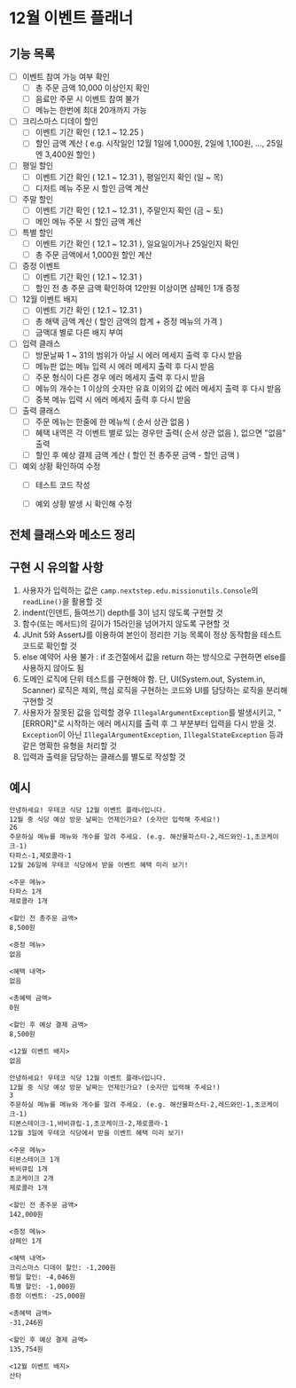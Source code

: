 # 12월 이벤트 플래너
## 기능 목록
- [ ] 이벤트 참여 가능 여부 확인
    - [ ] 총 주문 금액 10,000 이상인지 확인
    - [ ] 음료만 주문 시 이벤트 참여 불가
    - [ ] 메뉴는 한번에 최대 20개까지 가능
- [ ] 크리스마스 디데이 할인
    - [ ] 이벤트 기간 확인 ( 12.1 ~ 12.25 )
    - [ ] 할인 금액 계산 ( e.g. 시작일인 12월 1일에 1,000원, 2일에 1,100원, ..., 25일엔 3,400원 할인 )
- [ ] 평일 할인 
    - [ ] 이벤트 기간 확인 ( 12.1 ~ 12.31 ), 평일인지 확인 (일 ~ 목)
    - [ ] 디저트 메뉴 주문 시 할인 금액 계산
- [ ] 주말 할인
    - [ ] 이벤트 기간 확인 ( 12.1 ~ 12.31 ), 주말인지 확인 (금 ~ 토)
    - [ ] 메인 메뉴 주문 시 할인 금액 계산
- [ ] 특별 할인
    - [ ] 이벤트 기간 확인 ( 12.1 ~ 12.31 ), 일요일이거나 25일인지 확인
    - [ ] 총 주문 금액에서 1,000원 할인 계산
- [ ] 증정 이벤트
    - [ ] 이벤트 기간 확인 ( 12.1 ~ 12.31 )
    - [ ] 할인 전 총 주문 금액 확인하여 12만원 이상이면 샴페인 1개 증정
- [ ] 12월 이벤트 배지
    - [ ] 이벤트 기간 확인 ( 12.1 ~ 12.31 )
    - [ ] 총 해택 금액 계산 ( 할인 금액의 합계 + 증정 메뉴의 가격 )
    - [ ] 금액대 별로 다른 배지 부여
- [ ] 입력 클래스
    - [ ] 방문날짜 1 ~ 31의 범위가 아닐 시 에러 메세지 출력 후 다시 받음
    - [ ] 메뉴판 없는 메뉴 입력 시 에러 메세지 출력 후 다시 받음
    - [ ] 주문 형식이 다른 경우 에러 메세지 출력 후 다시 받음
    - [ ] 메뉴의 개수는 1 이상의 숫자만 유효 이외의 값 에러 메세지 출력 후 다시 받음
    - [ ] 중복 메뉴 입력 시 에러 메세지 출력 후 다시 받음
- [ ] 출력 클래스
    - [ ] 주문 메뉴는 한줄에 한 메뉴씩 ( 순서 상관 없음 )
    - [ ] 혜택 내역은 각 이벤트 별로 있는 경우만 출력( 순서 상관 없음 ), 없으면 "없음" 출력
    - [ ] 할인 후 예상 결제 금액 계산 ( 할인 전 총주문 금액 - 할인 금액 )
- [ ] 예외 상황 확인하여 수정
    - [ ] 테스트 코드 작성
    - [ ] 예외 상황 발생 시 확인해 수정


## 전체 클래스와 메소드 정리

## 구현 시 유의할 사항
1. 사용자가 입력하는 값은 `camp.nextstep.edu.missionutils.Console`의 `readLine()`을 활용할 것
2. indent(인덴트, 들여쓰기) depth를 3이 넘지 않도록 구현할 것
3. 함수(또는 메서드)의 길이가 15라인을 넘어가지 않도록 구현할 것
4. JUnit 5와 AssertJ를 이용하여 본인이 정리한 기능 목록이 정상 동작함을 테스트 코드로 확인할 것
5. else 예약어 사용 불가 : if 조건절에서 값을 return 하는 방식으로 구현하면 else를 사용하지 않아도 됨
6. 도메인 로직에 단위 테스트를 구현해야 함. 단, UI(System.out, System.in, Scanner) 로직은 제외, 핵심 로직을 구현하는 코드와 UI를 담당하는 로직을 분리해 구현할 것
7. 사용자가 잘못된 값을 입력할 경우 `IllegalArgumentException`를 발생시키고, "[ERROR]"로 시작하는 에러 메시지를 출력 후 그 부분부터 입력을 다시 받을 것. `Exception`이 아닌 `IllegalArgumentException`, `IllegalStateException` 등과 같은 명확한 유형을 처리할 것
8. 입력과 출력을 담당하는 클래스를 별도로 작성할 것
## 예시
```
안녕하세요! 우테코 식당 12월 이벤트 플래너입니다.
12월 중 식당 예상 방문 날짜는 언제인가요? (숫자만 입력해 주세요!)
26 
주문하실 메뉴를 메뉴와 개수를 알려 주세요. (e.g. 해산물파스타-2,레드와인-1,초코케이크-1)
타파스-1,제로콜라-1 
12월 26일에 우테코 식당에서 받을 이벤트 혜택 미리 보기!
 
<주문 메뉴>
타파스 1개
제로콜라 1개

<할인 전 총주문 금액>
8,500원
 
<증정 메뉴>
없음
 
<혜택 내역>
없음
 
<총혜택 금액>
0원
 
<할인 후 예상 결제 금액>
8,500원
 
<12월 이벤트 배지>
없음
```
```
안녕하세요! 우테코 식당 12월 이벤트 플래너입니다.
12월 중 식당 예상 방문 날짜는 언제인가요? (숫자만 입력해 주세요!)
3
주문하실 메뉴를 메뉴와 개수를 알려 주세요. (e.g. 해산물파스타-2,레드와인-1,초코케이크-1)
티본스테이크-1,바비큐립-1,초코케이크-2,제로콜라-1
12월 3일에 우테코 식당에서 받을 이벤트 혜택 미리 보기!
 
<주문 메뉴>
티본스테이크 1개
바비큐립 1개
초코케이크 2개
제로콜라 1개
 
<할인 전 총주문 금액>
142,000원
 
<증정 메뉴>
샴페인 1개
 
<혜택 내역>
크리스마스 디데이 할인: -1,200원
평일 할인: -4,046원
특별 할인: -1,000원
증정 이벤트: -25,000원
 
<총혜택 금액>
-31,246원
 
<할인 후 예상 결제 금액>
135,754원
 
<12월 이벤트 배지>
산타
```